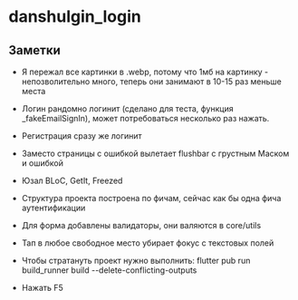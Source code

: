 # danshulgin_login

## Заметки

- Я пережал все картинки в .webp, потому что 1мб на картинку - непозволительно много, теперь они занимают в 10-15 раз меньше места
- Логин рандомно логинит (сделано для теста, функция \_fakeEmailSignIn), может потребоваться несколько раз нажать.
- Регистрация сразу же логинит
- Заместо страницы с ошибкой вылетает flushbar с грустным Маском и ошибкой
- Юзал BLoC, GetIt, Freezed
- Структура проекта построена по фичам, сейчас как бы одна фича аутентификации
- Для форма добавлены валидаторы, они валяются в core/utils
- Тап в любое свободное место убирает фокус с текстовых полей

- Чтобы стратануть проект нужно выполнить:
  flutter pub run build_runner build --delete-conflicting-outputs

- Нажать F5
